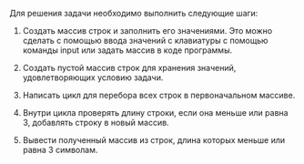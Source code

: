 Для решения задачи необходимо выполнить следующие шаги:

1. Создать массив строк и заполнить его значениями. Это можно сделать с помощью ввода значений с клавиатуры с помощью команды input или задать массив в коде программы.

2. Создать пустой массив строк для хранения значений, удовлетворяющих условию задачи.

3. Написать цикл для перебора всех строк в первоначальном массиве.

4. Внутри цикла проверять длину строки, если она меньше или равна 3, добавлять строку в новый массив.

5. Вывести полученный массив из строк, длина которых меньше или равна 3 символам.
